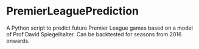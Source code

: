 # PremierLeaguePrediction
A Python script to predict future Premier League games based on a model of Prof David Spiegelhalter. Can be backtested for seasons from 2016 onwards.

